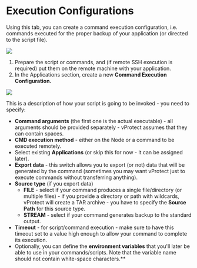 # Execution Configurations

Using this tab, you can create a command execution configuration, i.e. commands executed for the proper backup of your application \(or directed to the script file\).

![](../../.gitbook/assets/applications-execution-configurations.jpg)

1. Prepare the script or commands, and \(if remote SSH execution is required\) put them on the remote machine with your application.
2. In the Applications section, create a new **Command Execution Configuration.**

![](../../.gitbook/assets/applications-execution-configurations-create-command.jpg)

This is a description of how your script is going to be invoked - you need to specify:

* **Command arguments** \(the first one is the actual executable\) - all arguments should be provided separately - vProtect assumes that they can contain spaces.
* **CMD execution method** - either on the Node or a command to be executed remotely.
* Select existing **Applications** \(or skip this for now - it can be assigned later\).
* **Export data** - this switch allows you to export \(or not\) data that will be generated by the command \(sometimes you may want vProtect just to execute commands without transferring anything\).
* **Source type** \(if you export data\)
  * **FILE** - select if your command produces a single file/directory \(or multiple files\) - if you provide a directory or path with wildcards, vProtect will create a TAR archive - you have to specify the **Source Path** for this source type.
  * **STREAM** - select if your command generates backup to the standard output.
* **Timeout** - for script/command execution - make sure to have this timeout set to a value high enough to allow your command to complete its execution.
* Optionally, you can define the **environment variables** that you'll later be able to use in your commands/scripts. Note that the variable name should not contain white-space characters.\*\*
